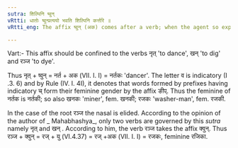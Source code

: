 ```yaml
---
sutra: शिल्पिनि ष्वुन्
vRtti: धातोः ष्वुन्प्रत्ययो भवति शिल्पिनि कर्त्तरि ॥
vRtti_eng: The affix ष्वुन् (अक) comes after a verb; when the agent so expressed denotes an artist.

---
```

Vart:- This affix should be confined to the verbs नृत् 'to dance', खन् 'to dig' and रञ्ज 'to dye'.

Thus नृत् + ष्वुन् = नर्त + अक (VII. I. I) = नर्तकः 'dancer'. The letter व is indicatory (I .3. 6) and by Rule (IV. I. 4I), it denotes that words formed by prefixes having indicatory च् form their feminine gender by the affix ङीप्. Thus the feminine of नर्तक is नर्तकी; so also खनकः 'miner', fem. खनकी; रजकः 'washer-man', fem. रजकी.

In the case of the root रञ्ज the nasal is elided. According to the opinion of the author of _ Mahabhashya_, only two verbs are governed by this _sutra_ namely नृत् and खन् . According to him, the verb रञ्ज takes the affix क्वुन्. Thus रञ्ज + क्वुन्  = रज् + यु (VI.4.37) = रज् +अक (VII. I. I) = रजकः, feminine रजिका.
